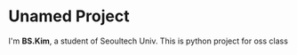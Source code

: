 # **Unamed Project**
I'm **BS.Kim**, a student of Seoultech Univ.
This is python project for oss class